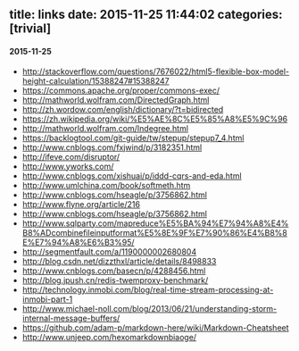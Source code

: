title: links
date: 2015-11-25 11:44:02
categories: [trivial]
---
#### 2015-11-25
+ http://stackoverflow.com/questions/7676022/html5-flexible-box-model-height-calculation/15388247#15388247
+ https://commons.apache.org/proper/commons-exec/
+ http://mathworld.wolfram.com/DirectedGraph.html
+ http://zh.wordow.com/english/dictionary/?t=bidirected
+ https://zh.wikipedia.org/wiki/%E5%AE%8C%E5%85%A8%E5%9C%96
+ http://mathworld.wolfram.com/Indegree.html
+ https://backlogtool.com/git-guide/tw/stepup/stepup7_4.html
+ http://www.cnblogs.com/fxjwind/p/3182351.html
+ http://ifeve.com/disruptor/
+ http://www.yworks.com/
+ http://www.cnblogs.com/xishuai/p/iddd-cqrs-and-eda.html
+ http://www.umlchina.com/book/softmeth.htm
+ http://www.cnblogs.com/hseagle/p/3756862.html
+ http://www.flyne.org/article/216
+ http://www.cnblogs.com/hseagle/p/3756862.html
+ http://www.sqlparty.com/mapreduce%E5%BA%94%E7%94%A8%E4%B8%ADcombinefileinputformat%E5%8E%9F%E7%90%86%E4%B8%8E%E7%94%A8%E6%B3%95/
+ http://segmentfault.com/a/1190000002680804
+ http://blog.csdn.net/dizzthxl/article/details/8498833
+ http://www.cnblogs.com/basecn/p/4288456.html
+ http://blog.jpush.cn/redis-twemproxy-benchmark/
+ http://technology.inmobi.com/blog/real-time-stream-processing-at-inmobi-part-1
+ http://www.michael-noll.com/blog/2013/06/21/understanding-storm-internal-message-buffers/
+ https://github.com/adam-p/markdown-here/wiki/Markdown-Cheatsheet
+ http://www.unjeep.com/hexomarkdownbiaoge/
